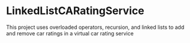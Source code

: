 # LinkedListCARatingService
This project uses overloaded operators, recursion, and linked lists to add and remove car ratings in a virtual car rating service
